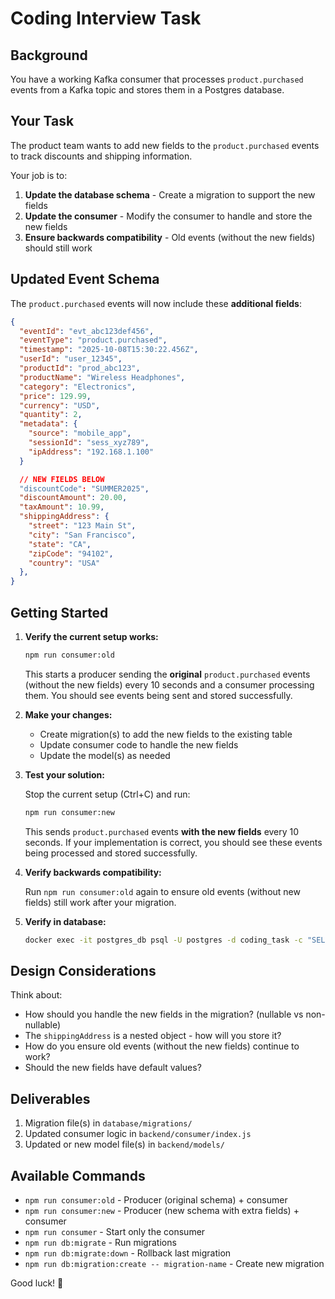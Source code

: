 # Coding Interview Task

## Background
You have a working Kafka consumer that processes `product.purchased` events from a Kafka topic and stores them in a Postgres database.

## Your Task
The product team wants to add new fields to the `product.purchased` events to track discounts and shipping information.

Your job is to:

1. **Update the database schema** - Create a migration to support the new fields
2. **Update the consumer** - Modify the consumer to handle and store the new fields
3. **Ensure backwards compatibility** - Old events (without the new fields) should still work

## Updated Event Schema

The `product.purchased` events will now include these **additional fields**:

```json
{
  "eventId": "evt_abc123def456",
  "eventType": "product.purchased",
  "timestamp": "2025-10-08T15:30:22.456Z",
  "userId": "user_12345",
  "productId": "prod_abc123",
  "productName": "Wireless Headphones",
  "category": "Electronics",
  "price": 129.99,
  "currency": "USD",
  "quantity": 2,
  "metadata": {
    "source": "mobile_app",
    "sessionId": "sess_xyz789",
    "ipAddress": "192.168.1.100"
  }

  // NEW FIELDS BELOW
  "discountCode": "SUMMER2025",
  "discountAmount": 20.00,
  "taxAmount": 10.99,
  "shippingAddress": {
    "street": "123 Main St",
    "city": "San Francisco",
    "state": "CA",
    "zipCode": "94102",
    "country": "USA"
  },
}
```

## Getting Started

1. **Verify the current setup works:**
   ```bash
   npm run consumer:old
   ```
   This starts a producer sending the **original** `product.purchased` events (without the new fields) every 10 seconds and a consumer processing them. You should see events being sent and stored successfully.

2. **Make your changes:**
   - Create migration(s) to add the new fields to the existing table
   - Update consumer code to handle the new fields
   - Update the model(s) as needed

3. **Test your solution:**

   Stop the current setup (Ctrl+C) and run:
   ```bash
   npm run consumer:new
   ```

   This sends `product.purchased` events **with the new fields** every 10 seconds. If your implementation is correct, you should see these events being processed and stored successfully.

4. **Verify backwards compatibility:**

   Run `npm run consumer:old` again to ensure old events (without new fields) still work after your migration.

5. **Verify in database:**
   ```bash
   docker exec -it postgres_db psql -U postgres -d coding_task -c "SELECT * FROM product_events;"
   ```

## Design Considerations

Think about:
- How should you handle the new fields in the migration? (nullable vs non-nullable)
- The `shippingAddress` is a nested object - how will you store it?
- How do you ensure old events (without the new fields) continue to work?
- Should the new fields have default values?

## Deliverables

1. Migration file(s) in `database/migrations/`
2. Updated consumer logic in `backend/consumer/index.js`
3. Updated or new model file(s) in `backend/models/`

## Available Commands

- `npm run consumer:old` - Producer (original schema) + consumer
- `npm run consumer:new` - Producer (new schema with extra fields) + consumer
- `npm run consumer` - Start only the consumer
- `npm run db:migrate` - Run migrations
- `npm run db:migrate:down` - Rollback last migration
- `npm run db:migration:create -- migration-name` - Create new migration

Good luck! 🚀
